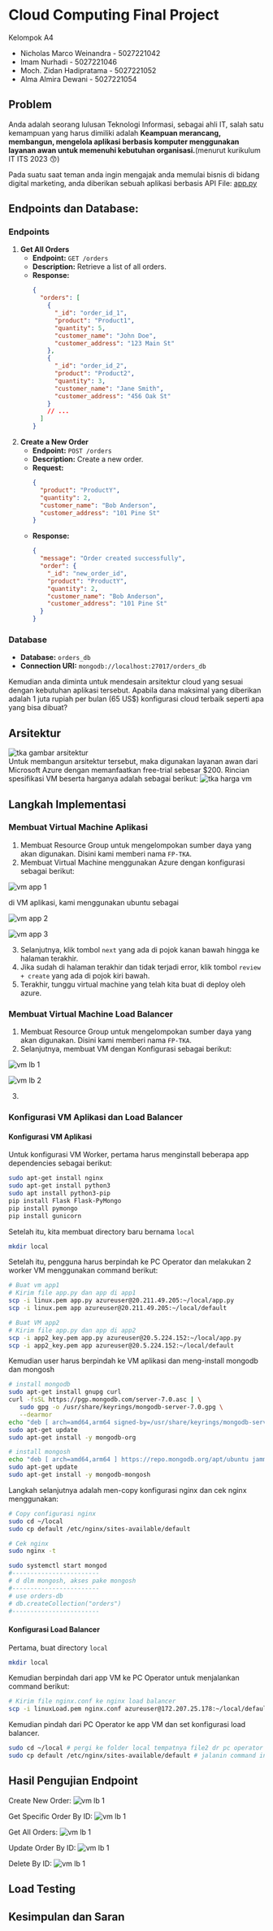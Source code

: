 # Cloud Computing Final Project

Kelompok A4

- Nicholas Marco Weinandra - 5027221042
- Imam Nurhadi - 5027221046
- Moch. Zidan Hadipratama - 5027221052
- Alma Almira Dewani - 5027221054

## Problem

Anda adalah seorang lulusan Teknologi Informasi, sebagai ahli IT, salah satu kemampuan yang harus dimiliki adalah **Keampuan merancang, membangun, mengelola aplikasi berbasis komputer menggunakan layanan awan untuk memenuhi kebutuhan organisasi.**(menurut kurikulum IT ITS 2023 😙)

Pada suatu saat teman anda ingin mengajak anda memulai bisnis di bidang digital marketing, anda diberikan sebuah aplikasi berbasis API File: [app.py](/app.py)

## Endpoints dan Database:

### Endpoints

1. **Get All Orders**
   - **Endpoint:** `GET /orders`
   - **Description:** Retrieve a list of all orders.
   - **Response:**
     ```json
     {
       "orders": [
         {
           "_id": "order_id_1",
           "product": "Product1",
           "quantity": 5,
           "customer_name": "John Doe",
           "customer_address": "123 Main St"
         },
         {
           "_id": "order_id_2",
           "product": "Product2",
           "quantity": 3,
           "customer_name": "Jane Smith",
           "customer_address": "456 Oak St"
         }
         // ...
       ]
     }
     ```
2. **Create a New Order**
   - **Endpoint:** `POST /orders`
   - **Description:** Create a new order.
   - **Request:**
     ```json
     {
       "product": "ProductY",
       "quantity": 2,
       "customer_name": "Bob Anderson",
       "customer_address": "101 Pine St"
     }
     ```
   - **Response:**
     ```json
     {
       "message": "Order created successfully",
       "order": {
         "_id": "new_order_id",
         "product": "ProductY",
         "quantity": 2,
         "customer_name": "Bob Anderson",
         "customer_address": "101 Pine St"
       }
     }
     ```

### Database

- **Database:** `orders_db`
- **Connection URI:** `mongodb://localhost:27017/orders_db`

Kemudian anda diminta untuk mendesain arsitektur cloud yang sesuai dengan kebutuhan aplikasi tersebut. Apabila dana maksimal yang diberikan adalah 1 juta rupiah per bulan (65 US$) konfigurasi cloud terbaik seperti apa yang bisa dibuat?

## Arsitektur

![tka gambar arsitektur](gambarfp/arsitektur.png)
<br/>Untuk membangun arsitektur tersebut, maka digunakan layanan awan dari Microsoft Azure dengan memanfaatkan free-trial sebesar $200. Rincian spesifikasi VM beserta harganya adalah sebagai berikut:
![tka harga vm](gambarfp/harga.png)

## Langkah Implementasi

### Membuat Virtual Machine Aplikasi

1. Membuat Resource Group untuk mengelompokan sumber daya yang akan digunakan. Disini kami memberi nama `FP-TKA`.
2. Membuat Virtual Machine menggunakan Azure dengan konfigurasi sebagai berikut:

![vm app 1](konfigurasi/conf-app/1.png)

di VM aplikasi, kami menggunakan ubuntu sebagai

![vm app 2](konfigurasi/conf-app/2.png)

![vm app 3](konfigurasi/conf-app/3.png)

3. Selanjutnya, klik tombol `next` yang ada di pojok kanan bawah hingga ke halaman terakhir.
4. Jika sudah di halaman terakhir dan tidak terjadi error, klik tombol `review + create` yang ada di pojok kiri bawah.
5. Terakhir, tunggu virtual machine yang telah kita buat di deploy oleh azure.

### Membuat Virtual Machine Load Balancer

1. Membuat Resource Group untuk mengelompokan sumber daya yang akan digunakan. Disini kami memberi nama `FP-TKA`.
2. Selanjutnya, membuat VM dengan Konfigurasi sebagai berikut:

![vm lb 1](konfigurasi/conf-load/1.png)

![vm lb 2](konfigurasi/conf-load/2.png)

3.

### Konfigurasi VM Aplikasi dan Load Balancer
#### Konfigurasi VM Aplikasi
Untuk konfigurasi VM Worker, pertama harus menginstall beberapa app dependencies sebagai berikut:
```bash
sudo apt-get install nginx
sudo apt-get install python3
sudo apt install python3-pip
pip install Flask Flask-PyMongo
pip install pymongo
pip install gunicorn
```
Setelah itu, kita membuat directory baru bernama  `local`
```bash
mkdir local
```

Setelah itu, pengguna harus berpindah ke PC Operator dan melakukan 2 worker VM menggunakan command berikut:
```bash
# Buat vm app1
# Kirim file app.py dan app di app1
scp -i linux.pem app.py azureuser@20.211.49.205:~/local/app.py
scp -i linux.pem app azureuser@20.211.49.205:~/local/default

# Buat VM app2
# Kirim file app.py dan app di app2
scp -i app2_key.pem app.py azureuser@20.5.224.152:~/local/app.py
scp -i app2_key.pem app azureuser@20.5.224.152:~/local/default
```

Kemudian user harus berpindah ke VM aplikasi dan meng-install mongodb dan mongosh
```bash
# install mongodb
sudo apt-get install gnupg curl
curl -fsSL https://pgp.mongodb.com/server-7.0.asc | \
   sudo gpg -o /usr/share/keyrings/mongodb-server-7.0.gpg \
   --dearmor
echo "deb [ arch=amd64,arm64 signed-by=/usr/share/keyrings/mongodb-server-7.0.gpg ] https://repo.mongodb.org/apt/ubuntu jammy/mongodb-org/7.0 multiverse" | sudo tee /etc/apt/sources.list.d/mongodb-org-7.0.list
sudo apt-get update
sudo apt-get install -y mongodb-org

# install mongosh
echo "deb [ arch=amd64,arm64 ] https://repo.mongodb.org/apt/ubuntu jammy/mongodb-org/7.0 multiverse" | sudo tee /etc/apt/sources.list.d/mongodb-org-7.0.list
sudo apt-get update
sudo apt-get install -y mongodb-mongosh
```
Langkah selanjutnya adalah men-copy konfigurasi nginx dan cek nginx menggunakan:
```bash
# Copy configurasi nginx
sudo cd ~/local
sudo cp default /etc/nginx/sites-available/default

# Cek nginx
sudo nginx -t

sudo systemctl start mongod
#------------------------
# d dlm mongosh, akses pake mongosh
#------------------------
# use orders-db
# db.createCollection("orders")
#------------------------
```

#### Konfigurasi Load Balancer
Pertama, buat directory `local`
```bash
mkdir local
```
Kemudian berpindah dari app VM ke PC Operator untuk menjalankan command berikut:
```bash
# Kirim file nginx.conf ke nginx load balancer
scp -i linuxLoad.pem nginx.conf azureuser@172.207.25.178:~/local/default
```
Kemudian pindah dari PC Operator ke app VM dan set konfigurasi load balancer.
```bash
sudo cd ~/local # pergi ke folder local tempatnya file2 dr pc operator
sudo cp default /etc/nginx/sites-available/default # jalanin command ini untuk set konfigurasi load balancer
```

## Hasil Pengujian Endpoint
Create New Order:
![vm lb 1](endpointtest/neworder.png)

Get Specific Order By ID:
![vm lb 1](endpointtest/getspecificorderbyid.png)

Get All Orders:
![vm lb 1](endpointtest/getallorder.png)

Update Order By ID:
![vm lb 1](endpointtest/updateorderbyid.png)

Delete By ID:
![vm lb 1](endpointtest/deleteorder.png)

## Load Testing

## Kesimpulan dan Saran
